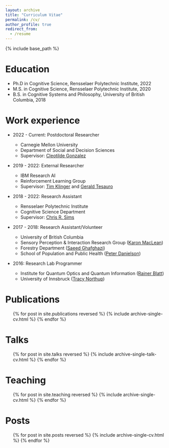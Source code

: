 ```yaml
---
layout: archive
title: "Curriculum Vitae"
permalink: /cv/
author_profile: true
redirect_from:
  - /resume
---
```


{% include base_path %}

Education
======
* Ph.D in Cognitive Science, Rensselaer Polytechnic Institute, 2022
* M.S. in Cognitive Science, Rensselaer Polytechnic Institute, 2020
* B.S. in Cognitive Systems and Philosophy, University of British Columbia, 2018

Work experience
======
* 2022 - Current: Postdoctoral Researcher
  * Carnegie Mellon University
  * Department of Social and Decision Sciences
  * Supervisor: [Cleotilde Gonzalez](https://scholar.google.com/citations?user=KgU6Vg8AAAAJ&hl=en&oi=ao)

* 2019 - 2022: External Researcher 
  * IBM Research AI 
  * Reinforcement Learning Group
  * Supervisor: [Tim Klinger](https://scholar.google.com/citations?user=dd8awr4AAAAJ&hl=en&oi=ao) and [Gerald Tesauro](https://scholar.google.com/citations?user=5_UCvUgAAAAJ&hl=en&oi=ao)

* 2018 - 2022: Research Assistant
  * Rensselaer Polytechnic Institute
  * Cognitive Science Department
  * Supervisor: [Chris R. Sims](https://scholar.google.com/citations?user=Z_rAu6sAAAAJ&hl=en&oi=ao)

* 2017 - 2018: Research Assistant/Volunteer
  * University of British Columbia
  * Sensory Perception & Interaction Research Group ([Karon MacLean](https://scholar.google.com/citations?user=qANkJFwAAAAJ&hl=en&oi=ao))
  * Forestry Department ([Saeed Ghafghazi](https://scholar.google.com/citations?user=9evv4QoAAAAJ&hl=en&oi=ao))
  * School of Population and Public Health ([Peter Danielson](https://scholar.google.com/citations?user=-Krmq0UAAAAJ&hl=en&oi=ao))

* 2016: Research Lab Programmer
  * Institute for Quantum Optics and Quantum Information ([Rainer Blatt](https://scholar.google.com/citations?user=_34V-4QAAAAJ&hl=en)) 
  * University of Innsbruck ([Tracy Northup](https://scholar.google.com/citations?user=BHFu0UwAAAAJ&hl=en&oi=ao))

Publications
======
  <ul>{% for post in site.publications reversed %}
    {% include archive-single-cv.html %}
  {% endfor %}</ul>
  
Talks
======
  <ul>{% for post in site.talks reversed %}
    {% include archive-single-talk-cv.html  %}
  {% endfor %}</ul>
  
Teaching
======
  <ul>{% for post in site.teaching reversed %}
    {% include archive-single-cv.html %}
  {% endfor %}</ul>
  
Posts
======
  <ul>{% for post in site.posts reversed %}
    {% include archive-single-cv.html %}
  {% endfor %}</ul>
